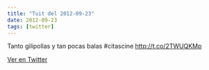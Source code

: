```yaml
---
title: "Tuit del 2012-09-23"
date: 2012-09-23
tags: [twitter]
---
```


Tanto gilipollas y tan pocas balas #citascine http://t.co/2TWUQKMp



[Ver en Twitter](https://twitter.com/i/web/status/249930406856630273)

